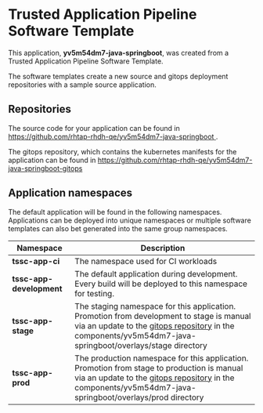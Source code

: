 # Trusted Application Pipeline Software Template

This application, **yv5m54dm7-java-springboot**, was created from a Trusted Application Pipeline Software Template.

The software templates create a new source and gitops deployment repositories with a sample source application. 

## Repositories

The source code for your application can be found in [https://github.com/rhtap-rhdh-qe/yv5m54dm7-java-springboot ](https://github.com/rhtap-rhdh-qe/yv5m54dm7-java-springboot ).
 
The gitops repository, which contains the kubernetes manifests for the application can be found in 
[https://github.com/rhtap-rhdh-qe/yv5m54dm7-java-springboot-gitops ](https://github.com/rhtap-rhdh-qe/yv5m54dm7-java-springboot-gitops ) 

## Application namespaces 

The default application will be found in the following namespaces. Applications can be deployed into unique namespaces or multiple software templates can also bet generated into the same group namespaces.  

|  Namespace   |  Description   |  
| -------- | -------- |
| **tssc-app-ci** | The namespace used for CI workloads |
| **tssc-app-development** | The default application during development. Every build will be deployed to this namespace for testing. |
| **tssc-app-stage** | The staging namespace for this application. Promotion from development to stage is manual via an update to the [gitops repository](https://github.com/rhtap-rhdh-qe/yv5m54dm7-java-springboot-gitops ) in the components/yv5m54dm7-java-springboot/overlays/stage directory |
| **tssc-app-prod** | The production namespace for this application. Promotion from stage to production is manual via an update to the [gitops repository](https://github.com/rhtap-rhdh-qe/yv5m54dm7-java-springboot-gitops ) in the components/yv5m54dm7-java-springboot/overlays/prod directory |